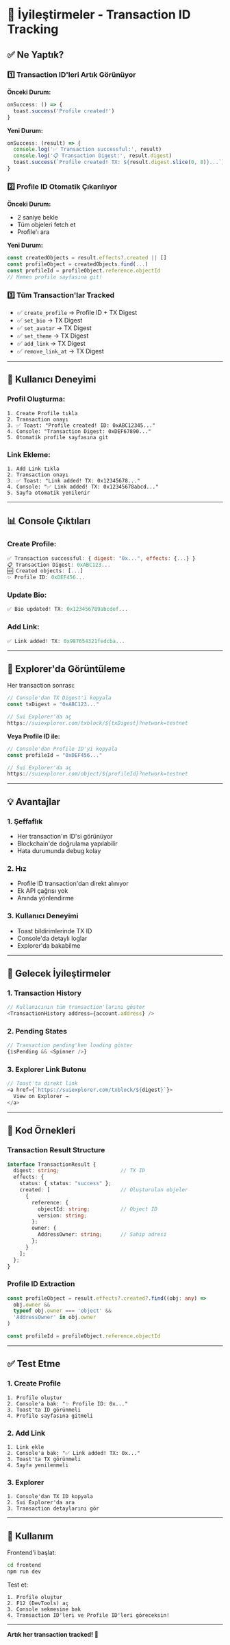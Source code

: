 # 🎯 İyileştirmeler - Transaction ID Tracking

## ✅ Ne Yaptık?

### 1️⃣ Transaction ID'leri Artık Görünüyor

**Önceki Durum:**
```typescript
onSuccess: () => {
  toast.success('Profile created!')
}
```

**Yeni Durum:**
```typescript
onSuccess: (result) => {
  console.log('✅ Transaction successful:', result)
  console.log('📋 Transaction Digest:', result.digest)
  toast.success(`Profile created! TX: ${result.digest.slice(0, 8)}...`)
}
```

### 2️⃣ Profile ID Otomatik Çıkarılıyor

**Önceki Durum:**
- 2 saniye bekle
- Tüm objeleri fetch et
- Profile'ı ara

**Yeni Durum:**
```typescript
const createdObjects = result.effects?.created || []
const profileObject = createdObjects.find(...)
const profileId = profileObject.reference.objectId
// Hemen profile sayfasına git!
```

### 3️⃣ Tüm Transaction'lar Tracked

- ✅ `create_profile` → Profile ID + TX Digest
- ✅ `set_bio` → TX Digest
- ✅ `set_avatar` → TX Digest  
- ✅ `set_theme` → TX Digest
- ✅ `add_link` → TX Digest
- ✅ `remove_link_at` → TX Digest

---

## 🎯 Kullanıcı Deneyimi

### Profil Oluşturma:
```
1. Create Profile tıkla
2. Transaction onayı
3. ✅ Toast: "Profile created! ID: 0xABC12345..."
4. Console: "Transaction Digest: 0xDEF67890..."
5. Otomatik profile sayfasına git
```

### Link Ekleme:
```
1. Add Link tıkla
2. Transaction onayı
3. ✅ Toast: "Link added! TX: 0x12345678..."
4. Console: "✅ Link added! TX: 0x12345678abcd..."
5. Sayfa otomatik yenilenir
```

---

## 📊 Console Çıktıları

### Create Profile:
```javascript
✅ Transaction successful: { digest: "0x...", effects: {...} }
📋 Transaction Digest: 0xABC123...
🆕 Created objects: [...]
✨ Profile ID: 0xDEF456...
```

### Update Bio:
```javascript
✅ Bio updated! TX: 0x123456789abcdef...
```

### Add Link:
```javascript
✅ Link added! TX: 0x987654321fedcba...
```

---

## 🔗 Explorer'da Görüntüleme

Her transaction sonrası:

```typescript
// Console'dan TX Digest'i kopyala
const txDigest = "0xABC123..."

// Sui Explorer'da aç
https://suiexplorer.com/txblock/${txDigest}?network=testnet
```

**Veya Profile ID ile:**
```typescript
// Console'dan Profile ID'yi kopyala
const profileId = "0xDEF456..."

// Sui Explorer'da aç
https://suiexplorer.com/object/${profileId}?network=testnet
```

---

## 💡 Avantajlar

### 1. Şeffaflık
- Her transaction'ın ID'si görünüyor
- Blockchain'de doğrulama yapılabilir
- Hata durumunda debug kolay

### 2. Hız
- Profile ID transaction'dan direkt alınıyor
- Ek API çağrısı yok
- Anında yönlendirme

### 3. Kullanıcı Deneyimi
- Toast bildirimlerinde TX ID
- Console'da detaylı loglar
- Explorer'da bakabilme

---

## 🎯 Gelecek İyileştirmeler

### 1. Transaction History
```typescript
// Kullanıcının tüm transaction'larını göster
<TransactionHistory address={account.address} />
```

### 2. Pending States
```typescript
// Transaction pending'ken loading göster
{isPending && <Spinner />}
```

### 3. Explorer Link Butonu
```typescript
// Toast'ta direkt link
<a href={`https://suiexplorer.com/txblock/${digest}`}>
  View on Explorer →
</a>
```

---

## 📝 Kod Örnekleri

### Transaction Result Structure

```typescript
interface TransactionResult {
  digest: string;                    // TX ID
  effects: {
    status: { status: "success" };
    created: [                       // Oluşturulan objeler
      {
        reference: {
          objectId: string;          // Object ID
          version: string;
        };
        owner: {
          AddressOwner: string;      // Sahip adresi
        };
      }
    ];
  };
}
```

### Profile ID Extraction

```typescript
const profileObject = result.effects?.created?.find((obj: any) => 
  obj.owner && 
  typeof obj.owner === 'object' && 
  'AddressOwner' in obj.owner
)

const profileId = profileObject.reference.objectId
```

---

## ✅ Test Etme

### 1. Create Profile
```
1. Profile oluştur
2. Console'a bak: "✨ Profile ID: 0x..."
3. Toast'ta ID görünmeli
4. Profile sayfasına gitmeli
```

### 2. Add Link
```
1. Link ekle
2. Console'a bak: "✅ Link added! TX: 0x..."
3. Toast'ta TX görünmeli
4. Sayfa yenilenmeli
```

### 3. Explorer
```
1. Console'dan TX ID kopyala
2. Sui Explorer'da ara
3. Transaction detaylarını gör
```

---

## 🚀 Kullanım

Frontend'i başlat:
```bash
cd frontend
npm run dev
```

Test et:
```
1. Profile oluştur
2. F12 (DevTools) aç
3. Console sekmesine bak
4. Transaction ID'leri ve Profile ID'leri göreceksin!
```

---

**Artık her transaction tracked! 🎊**

